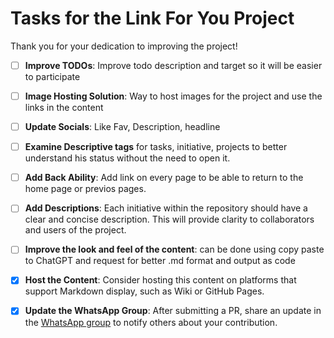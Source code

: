 # Tasks for the Link For You Project

Thank you for your dedication to improving the project!


- [ ] **Improve TODOs**: Improve todo description and target so it will be easier to participate
- [ ] **Image Hosting Solution**: Way to host images for the project and use the links in the content
- [ ] **Update Socials**: Like Fav, Description, headline
- [ ] **Examine Descriptive tags** for tasks, initiative, projects to better understand his status without the need to open it.
- [ ] **Add Back Ability**: Add link on every page to be able to return to the home page or previos pages.
- [ ] **Add Descriptions**: Each initiative within the repository should have a clear and concise description. This will provide clarity to collaborators and users of the project.
- [ ] **Improve the look and feel of the content**: can be done using copy paste to ChatGPT and request for better .md format and output as code

- [x] **Host the Content**: Consider hosting this content on platforms that support Markdown display, such as Wiki or GitHub Pages.
- [x] **Update the WhatsApp Group**: After submitting a PR, share an update in the [WhatsApp group](https://chat.whatsapp.com/JjD8eijWfDXD10QbM2VyaX) to notify others about your contribution.
